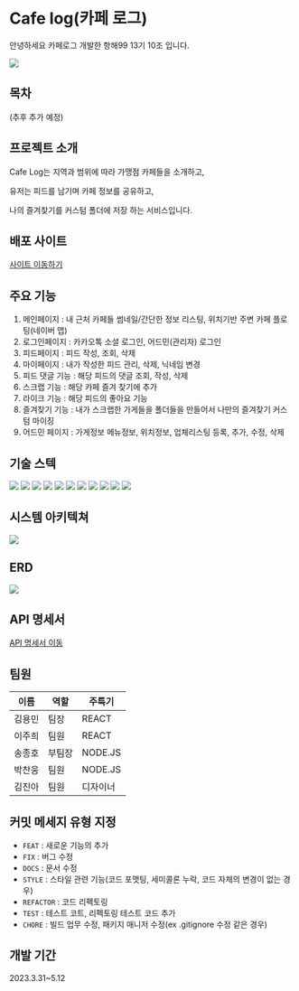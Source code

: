 # Cafe log(카페 로그)
안녕하세요 카페로그 개발한 항해99 13기 10조 입니다.

<img src="https://velog.velcdn.com/images/clue97/post/cb5cdb33-c8b2-466c-a98d-cd475a708a2f/image.png"/>

## 목차
(추후 추가 예정)

## 프로젝트 소개
Cafe Log는 지역과 범위에 따라 가맹점 카페들을 소개하고,

유저는 피드를 남기며 카페 정보를 공유하고,

나의 즐겨찾기를 커스텀 폴더에 저장 하는 서비스입니다.

## 배포 사이트
[사이트 이동하기](http://yongminbucket.s3-website.ap-northeast-2.amazonaws.com/)

## 주요 기능

1. 메인페이지 : 내 근처 카페들 썸네일/간단한 정보 리스팅, 위치기반 주변 카페 플로팅(네이버 맵)
2. 로그인페이지 : 카카오톡 소셜 로그인, 어드민(관리자) 로그인
3. 피드페이지 :  피드 작성, 조회, 삭제
4. 마이페이지 : 내가 작성한 피드 관리, 삭제, 닉네임 변경
5. 피드 댓글 기능 : 해당 피드의 댓글 조회, 작성, 삭제
6. 스크랩 기능 : 해당 카페 즐겨 찾기에 추가
7. 라이크 기능 : 해당 피드의 좋아요 기능
8. 즐겨찾기 기능 : 내가 스크랩한 가게들을 폴더들을 만들어서 나만의 즐겨찾기 커스텀 마이징
9. 어드민 페이지 : 가게정보 메뉴정보, 위치정보, 업체리스팅 등록, 추가, 수정, 삭제

## 기술 스텍
<div float: left;>
  <img src="https://img.shields.io/badge/javascript-F7DF1E?style=for-the-badge&logo=javascript&logoColor=black">
  <img src="https://img.shields.io/badge/React-4479A1?style=for-the-badge&logo=React&logoColor=white"> 
  <img src="https://img.shields.io/badge/Typescript-339933?style=for-the-badge&logo=Typescript&logoColor=white">
  <img src="https://img.shields.io/badge/Styledcomponents-000000?style=for-the-badge&logo=StyledComponents&logoColor=white">
  <img src="https://img.shields.io/badge/ReactRouter-342353?style=for-the-badge&logo=ReactRouter&logoColor=white">
  <img src="https://img.shields.io/badge/TanstackQuery-FCC624?style=for-the-badge&logo=reactquery&logoColor=black"> 
  <img src="https://img.shields.io/badge/github-181717?style=for-the-badge&logo=github&logoColor=white">
  <img src="https://img.shields.io/badge/axios-339933?style=for-the-badge&logo=axios&logoColor=white">
  <img src="https://img.shields.io/badge/git-F05032?style=for-the-badge&logo=git&logoColor=white">
  <img src="https://img.shields.io/badge/VSCode-007ACC?style=for-the-badge&logo=Visual Studio Code&logoColor=white"/>
  <img src="https://img.shields.io/badge/yarn-%23000000.svg?style=for-the-badge&logo=yarn&logoColor=white"/>
</div>


## 시스템 아키텍쳐
<img src="https://file.notion.so/f/s/2a66890c-9a76-4685-bfbe-660b96058cad/Untitled.png?id=1d004cf9-3eb9-4a60-bda1-4a6d3be9d904&table=block&spaceId=83c75a39-3aba-4ba4-a792-7aefe4b07895&expirationTimestamp=1683607127760&signature=W7huIuP9bwV3psVY6gXdHCCq31bY4aVmo3gkfeqbg5o&downloadName=Untitled.png" />

## ERD
<img src="https://www.notion.so/image/https%3A%2F%2Fs3-us-west-2.amazonaws.com%2Fsecure.notion-static.com%2Fa88cb49f-dbec-4e0e-b3cc-aeaf9f892fc1%2FdrawSQL--export-2023-05-05_(1).png?id=d0f7ec1b-68c1-410d-82cd-d5564f30fb06&table=block&spaceId=260f887b-8556-40ce-a271-f96b57122ce0&width=2000&userId=590d24df-8177-46bb-a06f-834b55fe5afd&cache=v2"/>

## API 명세서
[API 명세서 이동](https://www.notion.so/bb4ae82cea364e9ab9ac97cb39f099fa?v=19d62894b34c46cc99ee7311e782da6c)

## 팀원
|이름|역할|주특기|
|------|---|---|
|김용민|팀장|REACT|
|이주희|팀원|REACT|
|송종호|부팀장|NODE.JS|
|박찬웅|팀원|NODE.JS|
|김진아|팀원|디자이너|

## 커밋 메세지 유형 지정

- `FEAT` : 새로운 기능의 추가
- `FIX` : 버그 수정
- `DOCS` : 문서 수정
- `STYLE` : 스타일 관련 기능(코드 포맷팅, 세미콜론 누락, 코드 자체의 변경이 없는 경우)
- `REFACTOR` : 코드 리펙토링
- `TEST` : 테스트 코트, 리펙토링 테스트 코드 추가
- `CHORE` : 빌드 업무 수정, 패키지 매니저 수정(ex .gitignore 수정 같은 경우)

## 개발 기간
2023.3.31~5.12
